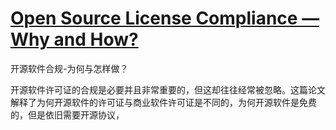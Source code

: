 # [Open Source License Compliance — Why and How?](https://ieeexplore.ieee.org/document/8780404)

开源软件合规-为何与怎样做？

开源软件许可证的合规是必要并且非常重要的，但这却往往经常被忽略。这篇论文解释了为何开源软件的许可证与商业软件许可证是不同的，为何开源软件是免费的，但是依旧需要开源协议，



